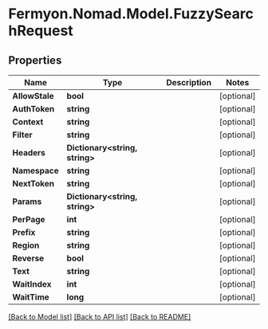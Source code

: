 # Fermyon.Nomad.Model.FuzzySearchRequest

## Properties

Name | Type | Description | Notes
------------ | ------------- | ------------- | -------------
**AllowStale** | **bool** |  | [optional] 
**AuthToken** | **string** |  | [optional] 
**Context** | **string** |  | [optional] 
**Filter** | **string** |  | [optional] 
**Headers** | **Dictionary&lt;string, string&gt;** |  | [optional] 
**Namespace** | **string** |  | [optional] 
**NextToken** | **string** |  | [optional] 
**Params** | **Dictionary&lt;string, string&gt;** |  | [optional] 
**PerPage** | **int** |  | [optional] 
**Prefix** | **string** |  | [optional] 
**Region** | **string** |  | [optional] 
**Reverse** | **bool** |  | [optional] 
**Text** | **string** |  | [optional] 
**WaitIndex** | **int** |  | [optional] 
**WaitTime** | **long** |  | [optional] 

[[Back to Model list]](../README.md#documentation-for-models) [[Back to API list]](../README.md#documentation-for-api-endpoints) [[Back to README]](../README.md)


